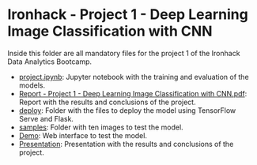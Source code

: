 # Ironhack - Project 1 - Deep Learning Image Classification with CNN

Inside this folder are all mandatory files for the project 1 of the Ironhack Data Analytics Bootcamp.

- [project.ipynb](project.ipynb): Jupyter notebook with the training and evaluation of the models.
- [Report - Project 1 - Deep Learning Image Classification with CNN.pdf](Report%20-%20Project%201%20-%20Deep%20Learning%20Image%20Classification%20with%20CNN.pdf): Report with the results and conclusions of the project.
- [deploy](deploy): Folder with the files to deploy the model using TensorFlow Serve and Flask.
- [samples](samples): Folder with ten images to test the model.
- [Demo](https://project1-deeplearning-ironhack-production.up.railway.app): Web interface to test the model.
- [Presentation](https://docs.google.com/presentation/d/1rE9vRDUNmVDiiWc2jveyIT-Nr9pCi3Mj4jGM3w-RO7k/edit?usp=sharing): Presentation with the results and conclusions of the project.